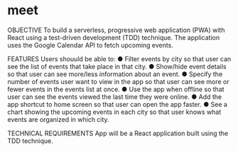 # meet

OBJECTIVE
To build a serverless, progressive web application (PWA) with React using a test-driven development (TDD) technique. The application uses the Google
Calendar API to fetch upcoming events.

FEATURES
Users shouuld be able to: 
● Filter events by city so that user can see the list of events that take place in that city.
● Show/hide event details so that user can see more/less information about an event.
● Specify the number of events user want to view in the app so that user can see more or fewer events in the events list at once.
● Use the app when offline so that user can see the events viewed the last time they were online.
● Add the app shortcut to home screen so that user can open the app faster.
● See a chart showing the upcoming events in each city so that user knows what events are organized in which city.

TECHNICAL REQUIREMENTS
App will be a React application built using the TDD technique.
